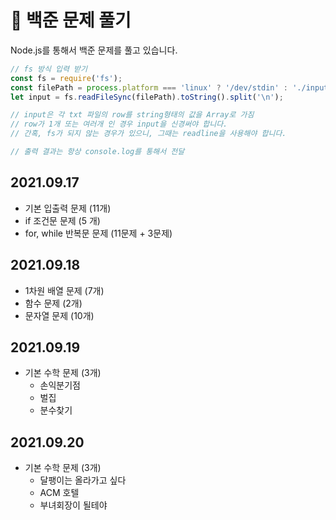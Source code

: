 # 📝 백준 문제 풀기

Node.js를 통해서 백준 문제를 풀고 있습니다.

```js
// fs 방식 입력 받기
const fs = require('fs');
const filePath = process.platform === 'linux' ? '/dev/stdin' : './input.txt';
let input = fs.readFileSync(filePath).toString().split('\n');

// input은 각 txt 파일의 row를 string형태의 값을 Array로 가짐
// row가 1개 또는 여러개 인 경우 input을 신경써야 합니다.
// 간혹, fs가 되지 않는 경우가 있으니, 그때는 readline을 사용해야 합니다.

// 출력 결과는 항상 console.log를 통해서 전달
```

## 2021.09.17

- 기본 입출력 문제 (11개)
- if 조건문 문제 (5 개)
- for, while 반복문 문제 (11문제 + 3문제)

## 2021.09.18

- 1차원 배열 문제 (7개)
- 함수 문제 (2개)
- 문자열 문제 (10개)

## 2021.09.19

- 기본 수학 문제 (3개)
  - 손익분기점
  - 벌집
  - 분수찾기

## 2021.09.20

- 기본 수학 문제 (3개)
  - 달팽이는 올라가고 싶다
  - ACM 호텔
  - 부녀회장이 될테야
